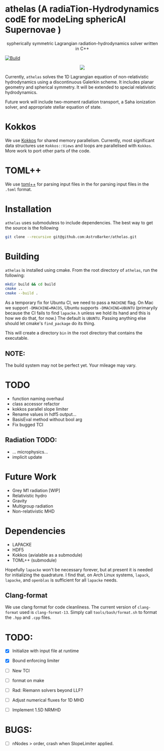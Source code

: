 # athelas (A radiaTion-Hydrodynamics codE for modeLing sphericAl Supernovae )

<p align="center">sypherically symmetric Lagrangian radiation-hydrodynamics solver written in C++ </p>

[![Build](https://github.com/AstroBarker/athelas/actions/workflows/cmake.yml/badge.svg)](https://github.com/AstroBarker/athelas/actions/workflows/cmake.yml)
<p align="center">
<a href="./LICENSE"><img src="https://img.shields.io/badge/license-GPL-blue.svg"></a>
</p>

Currently, `athelas` solves the 1D Lagrangian equation of non-relativistic hydrodynamics using a discontinuous Galerkin scheme. It includes planar geometry and spherical symmetry.
It will be extended to special relativistic hydrodynamics.

Future work will include two-moment radiation transport, a Saha ionization solver, and appropriate stellar equation of state.

# Kokkos
We use [Kokkos](https://github.com/kokkos) for shared memory parallelism. 
Currently, most significant data structures use `Kokkos::Views` and loops are parallelised with `Kokkos`.
More work to port other parts of the code.

# TOML++
We use [toml++](https://github.com/marzer/tomlplusplus) for parsing input files in the for parsing input files in the `.toml` format.

# Installation
`athelas` uses submoduless to include dependencies. 
The best way to get the source is the following 
```sh
git clone --recursive git@github.com:AstroBarker/athelas.git
```

# Building
`athelas` is installed using cmake. From the root directory of `athelas`, run the following:

```sh
mkdir build && cd build
cmake ..
cmake --build .
```

As a temporary fix for Ubuntu CI, we need to pass a `MACHINE` flag.
On Mac we support `-DMACHINE=MACOS`,
Ubuntu supports `-DMACHINE=UBUNTU` (primaryily because the CI fails to find `lapacke.h` unless we hold its hand and this is how we do that, for now.)
The default is `UBUNTU`. Passing anything else should let cmake's `find_package` do its thing. 

This will create a directory `bin` in the root directory that contains the executable.

## NOTE: 
The build system may not be perfect yet. Your mileage may vary.

# TODO
- function naming overhaul
- class accessor refactor
- kokkos parallel slope limiter
- Rename values in hdf5 output...
- BasisEval method without bool arg
- Fix bugged TCI

## Radiation TODO:
- ... microphysics...
- implicit update


# Future Work

- Grey M1 radiation [WIP]
- Relativistic hydro
- Gravity
- Multigroup radiation
- Non-relativistic MHD

# Dependencies
* LAPACKE
* HDF5
* Kokkos (avialable as a submodule)
* TOML++ (submodule)

Hopefully `lapacke` won't be necessary forever, but at present it is needed for initializing the quadrature.
I find that, on Arch Linux systems, `lapack`, `lapacke`, and `openblas` is sufficient for all `lapacke` needs.

## Clang-format

We use clang format for code cleanliness. 
The current version of `clang-format` used is `clang-format-13`.
Simply call `tools/bash/format.sh` to format the `.hpp` and `.cpp` files.

# TODO:
 - [x] Initialize with input file at runtime
 - [x] Bound enforcing limiter
 - [ ] New TCI
 - [ ] format on make
 - [ ] Rad: Riemann solvers beyond LLF?
 - [ ] Adjust numerical fluxes for 1D MHD
 - [ ] Implement 1.5D NRMHD


# BUGS: 
- [ ] nNodes > order, crash when SlopeLimiter applied.
